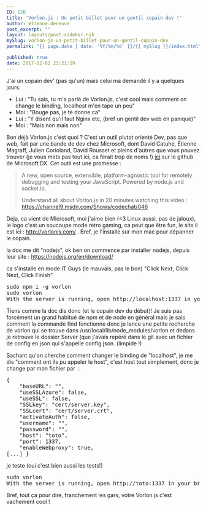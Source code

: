 ```yaml
---
ID: 120
title: 'Vorlon.js : Un petit billet pour un gentil copain dev !'
author: etienne.deneuve
post_excerpt: ""
layout: layouts/post-sidebar.njk
mySlug: vorlon-js-un-petit-billet-pour-un-gentil-copain-dev
permalink: "{{ page.date | date: '%Y/%m/%d' }}/{{ mySlug }}/index.html"

published: true
date: 2017-02-02 23:21:19
---
```

J'ai un copain dev' (pas qu'un) mais celui ma demandé il y a quelques jours:
<ul>
 	<li>Lui : "Tu sais, tu m'a parlé de Vorlon.js, c'est cool mais comment on change le binding, localhost m'en tape un peu"</li>
 	<li>Moi : "Bouge pas, je te donne ca"</li>
 	<li>Lui : "Y disent qu'il faut Nginx etc, (bref un gentil dev web en panique)"</li>
 	<li>Moi : "Mais non mais non"</li>
</ul>
Bon déjà Vorlon.js c'est quoi ? C'est un outil plutot orienté Dev, pas que web, fait par une bande de dev chez Microsoft, dont David Catuhe, Etienne Magraff, Julien Corioland, David Rousset et pleins d'autres que vous pouvez trouver (je vous mets pas tout ici, ca ferait trop de noms !) <a href="https://github.com/MicrosoftDX/Vorlonjs/graphs/contributors">ici</a> sur le github de Microsoft DX. Cet outil est une promesse :
<blockquote>A new, open source, extensible, platform-agnostic tool for remotely debugging and testing your JavaScript. Powered by node.js and socket.io.

Understand all about Vorlon.js in 20 minutes watching this video : <a href="https://channel9.msdn.com/Shows/codechat/046"><u><span style="color: #0066cc;">https://channel9.msdn.com/Shows/codechat/046</span></u></a></blockquote>
Deja, ca vient de Microsoft, moi j'aime bien (&lt;3 Linux aussi, pas de jaloux), le logo c'est un soucoupe mode retro gaming, ca peut que être fun, le site il est ici : http://vorlonjs.com/ . Bref, je l'installe sur mon mac pour dépanner le copain.

la doc me dit "nodejs", ok ben on commence par installer nodejs, depuis leur site : https://nodejs.org/en/download/

ca s'installe en mode IT Guys (le mauvais, pas le bon) "Click Next, Click Next, Click Finish"
<pre><span class="pl-s1">sudo npm i -g vorlon
sudo vorlon
<span class="pl-mo">With the server is running, open http://localhost:1337 in your browser to see the Vorlon.JS dashboard.
</span></span></pre>
Tiens comme la doc dis donc (et le copain dev du début)!
Je suis pas forcément un grand habitué de npm et de node en général mais je sais comment la commande find fonctionne donc je lance une petite recherche de vorlon qui se trouve dans /usr/local/lib/node_modules/vorlon et dedans je retrouve le dossier Server (que j'avais repéré dans le git avec un fichier de config en json qui s'appelle config.json. (limpide !)

Sachant qu'on cherche comment changer le binding de "localhost", je me dis "comment ont ils pu appeler le host", c'est host tout simplement, donc je change par mon fichier par  :
<pre>{
    "baseURL": "",
    "useSSLAzure": false,
    "useSSL": false,
    "SSLkey": "cert/server.key",
    "SSLcert": "cert/server.crt",
    "activateAuth": false,
    "username": "",
    "password": "",
    "host": "toto",
    "port": 1337,
    "enableWebproxy": true,
[...] }</pre>
je teste (oui c'est bien aussi les tests!)
<pre>sudo vorlon
With the server is running, open http://toto:1337 in your browser to see the Vorlon.JS dashboard.
</pre>
Bref, tout ça pour dire, franchement les gars, votre Vorlon.js c'est vachement cool !